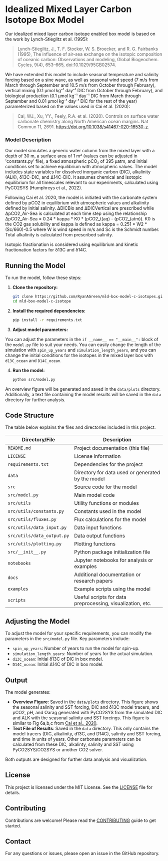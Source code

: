 # Idealized Mixed Layer Carbon Isotope Box Model

Our idealized mixed layer carbon isotope enabled box model is based on the work by Lynch-Stieglitz et al. (1995):

> Lynch-Stieglitz, J., T. F. Stocker, W. S. Broecker, and R. G. Fairbanks (1995), The influence of air-sea exchange on the isotopic composition of oceanic carbon: Observations and modeling, Global Biogeochem. Cycles, 9(4), 653–665, doi:10.1029/95GB02574.

We have extended this model to include seasonal temperature and salinity forcing based on a sine wave, as well as seasonal wind speed (7 m/s from March through September and 10.5 m/s from October through February), vertical mixing (0.1 µmol kg⁻¹ day⁻¹ DIC from October through February), and biological production (0.1 µmol kg⁻¹ day⁻¹ DIC from March through September and 0.01 µmol kg⁻¹ day⁻¹ DIC for the rest of the year) parameterized based on the values used in Cai et al. (2020):

> Cai, WJ., Xu, YY., Feely, R.A. et al. (2020). Controls on surface water carbonate chemistry along North American ocean margins. Nat Commun 11, 2691. https://doi.org/10.1038/s41467-020-16530-z.

### Model Description

Our model simulates a generic water column from the mixed layer with a depth of 30 m, a surface area of 1 m² (values can be adjusted in 'constants.py' file), a fixed atmospheric pCO₂ of 395 μatm, and initial conditions set to achieve equilibrium with atmospheric values. The model includes state variables for dissolved inorganic carbon (DIC), alkalinity (ALK), δ13C-DIC, and Δ14C-DIC. It assumes chemical and isotopic equilibrium for all timescales relevant to our experiments, calculated using PyCO2SYS (Humphreys et al., 2022).

Following Cai et al. 2020, the model is initiated with the carbonate system defined by pCO2 in equilibrium with atmospheric values and alkalinity defined by initial salinity. ΔDICBio and ΔDICVertical are prescribed while ΔpCO2_Air-Sea is calculated at each time step using the relationship ΔpCO2_Air-Sea = 0.24 * kappa * K0 * (pCO2_t(aq) - (pCO2_(atm)). K0 is the CO2 gas solubility and kappa is defined as kappa = 0.251 * W2 * (Sc/660)-0.5 where W is wind speed in m/s and Sc is the Schmidt number. Total alkalinity is calculated from prescribed salinity.

Isotopic fractionation is considered using equilibrium and kinetic fractionation factors for δ13C and δ14C.

## Running the Model

To run the model, follow these steps:

1. **Clone the repository:**

    ```bash
    git clone https://github.com/RyanAGreen/mld-box-model-c-isotopes.git
    cd mld-box-model-c-isotope
    ```

2. **Install the required dependencies:**

    ```bash
    pip install -r requirements.txt
    ```

3. **Adjust model parameters:**
   
  You can adjust the parameters in the `if __name__ == "__main__":` block of the `model.py` file to suit your needs. You can easily change the length of the simulation with `spin_up_years` and `simulation_length_years`, and you can change the initial conditions for the isotopes in the mixed layer box with `d13C_ocean` and `D14C_ocean`.

4. **Run the model:**

    ```bash
    python src/model.py
    ```

An overview figure will be generated and saved in the `data/plots` directory. Additionally, a text file containing the model results will be saved in the `data` directory for further analysis.

## Code Structure

The table below explains the files and directories included in this project.

| Directory/File | Description |
|---|---|
| `README.md` | Project documentation (this file) |
| `LICENSE` | License information |
| `requirements.txt` | Dependencies for the project |
| `data` | Directory for data used or generated by the model |
| `src` | Source code for the model |
| `src/model.py` | Main model code |
| `src/utils` | Utility functions or modules |
| `src/utils/constants.py` | Constants used in the model |
| `src/utils/fluxes.py` | Flux calculations for the model |
| `src/utils/data_input.py` | Data input functions |
| `src/utils/data_output.py` | Data output functions |
| `src/utils/plotting.py` | Plotting functions |
| `src/__init__.py` | Python package initialization file |
| `notebooks` | Jupyter notebooks for analysis or examples |
| `docs` | Additional documentation or research papers |
| `examples` | Example scripts using the model |
| `scripts` | Useful scripts for data preprocessing, visualization, etc. |

## Adjusting the Model

To adjust the model for your specific requirements, you can modify the parameters in the `src/model.py` file. Key parameters include:

- `spin_up_years`: Number of years to run the model for spin-up.
- `simulation_length_years`: Number of years for the actual simulation.
- `d13C_ocean`: Initial δ13C of DIC in box model.
- `D14C_ocean`: Initial ∆14C of DIC in box model.

## Output

The model generates:

- **Overview Figure**: Saved in the `data/plots` directory. This figure shows the seasonal salinity and SST forcing, DIC and δ13C model tracers, and pCO2, pH, and Ωarag generated with PyCO2SYS from the simulated DIC and ALK with the seasonal salinity and SST forcings. This figure is similar to Fig 6a,b,c from [Cai et al., 2020](https://doi.org/10.1038/s41467-020-16530-z).
- **Text File of Results**: Saved in the `data` directory. This only contains the model tracers (DIC, alkalinity, d13C, and D14C), salinity and SST forcing, and time in units of years. Other carbonate parameters can be calculated from these DIC, alkalinty, salinity and SST using PyCO2SYS/CO2SYS or another CO2 solver.  

Both outputs are designed for further data analysis and visualization.

## License

This project is licensed under the MIT License. See the [LICENSE](LICENSE) file for details.

## Contributing

Contributions are welcome! Please read the [CONTRIBUTING](docs/CONTRIBUTING.md) guide to get started.

## Contact

For any questions or issues, please open an issue in the GitHub repository.
